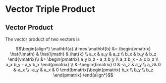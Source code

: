 # Vector Triple Product

## Vector Product

The vector product of two vectors is

```math
\begin{align*}
\mathbf{a} \times \mathbf{b} &= \begin{vmatrix}
\hat{\imath} & \hat{\jmath} & \hat{k} \\
a_x & a_y & a_z \\
b_x & b_y & b_z
\end{vmatrix}\\
&= \begin{pmatrix} a_y b_z - a_z b_y \\ a_z b_x - a_x b_z \\ a_x b_y - a_y b_x  \end{pmatrix} \\
&=\begin{bmatrix}
0 & -a_z & a_y \\
a_z& 0 &-a_x \\
-a_y & a_x & 0
\end{bmatrix}\begin{pmatrix} b_x \\ b_y \\ b_z \end{pmatrix}
\end{align*}
```
